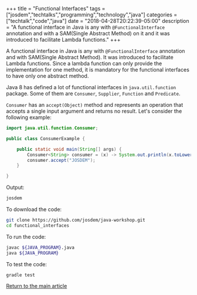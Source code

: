 +++
title =  "Functional Interfaces"
tags = ["josdem","techtalks","programming","technology","java"]
categories = ["techtalk","code","java"]
date = "2018-04-28T20:22:39-05:00"
description = "A functional interface in Java is any with `@FunctionalInterface` annotation and with a SAM(Single Abstract Method) on it and it was introduced to facilitate Lambda functions."
+++

A functional interface in Java is any with `@FunctionalInterface` annotation and with SAM(Single Abstract Method). It was introduced to facilitate Lambda functions. Since a lambda function can only provide the implementation for one method, it is mandatory for the functional interfaces to have only one abstract method.

Java 8 has defined a lot of functional interfaces in `java.util.function` package. Some of them are `Consumer`, `Supplier`, `Function` and `Predicate`. 

`Consumer` has an `accept(Object)` method and represents an operation that accepts a single input argument and returns no result. Let's consider the following example:

```java
import java.util.function.Consumer;

public class ConsumerExample {

	public static void main(String[] args) {		
		Consumer<String> consumer = (x) -> System.out.println(x.toLowerCase());
		consumer.accept("JOSDEM");
	}

}
```

Output:

```bash
josdem
```

To download the code:

```bash
git clone https://github.com/josdem/java-workshop.git
cd functional_interfaces
```

To run the code:

```bash
javac ${JAVA_PROGRAM}.java
java ${JAVA_PROGRAM}
```

To test the code:

```bash
gradle test
```

[Return to the main article](/techtalk/java)